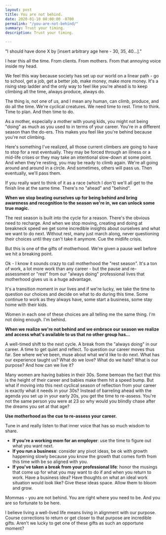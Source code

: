 ```yaml
---
layout: post
title: You are not behind.
date: 2020-01-10 08:00:00 -0700
permalink: "/you-are-not-behind/"
summary: Trust your timing.
description: Trust your timing.

---
```

"I should have done X by \[insert arbitrary age here - 30, 35, 40...\]."

I hear this all the time. From clients. From mothers. From that annoying voice inside my head.

We feel this way because society has set up our world on a linear path - go to school, get a job, get a better job, make money, make more money. It's a rising step ladder and the only way to feel like you're ahead is to keep climbing all the time, always produce, always do.

The thing is, not one of us, and I mean any human, can climb, produce, and do all the time. We're cyclical creatures. We need time to rest. Time to think. Time to plan. And then time to do.

As a mother, especially a mother with young kids, you might not being "doing" as much as you used to in terms of your career. You're in a different season than the do-ers. This makes you feel like you're behind because you're not climbing.

Here's something I've realized, all those current climbers are going to have to stop for a rest eventually. They may be forced through an illness or a mid-life crises or they may take an intentional slow-down at some point. And when they're resting, you may be ready to climb again. We're all going around and around in a circle. And sometimes, others will pass us. Then eventually, we'll pass them.

If you really want to think of it as a race (which I don't) we'll all get to the finish line at the same time. There's no "ahead" and "behind".

**When we stop beating ourselves up for being behind and bring awareness and recognition to the season we're in, we can unlock some true magic.**

The rest season is built into the cycle for a reason. There's the obvious need to recharge. And when we stop moving, creating and doing at breakneck speed we get some incredible insights about ourselves and what we want to do next. Without rest, many just march along, never questioning their choices until they can't take it anymore. Cue the midlife crisis.

But this is one of the gifts of motherhood. We're given a pause well before we hit a breaking point.

Ok - I know it sounds crazy to call motherhood the "rest season". It's a ton of work, a lot more work than any career - but the pause and re-assessment or "rest" from our "always doing" professional lives that motherhood gives us is a huge advantage.

It's a transition moment in our lives and if we're lucky, we take the time to question our choices and decide on what to do during this time. Some continue to work as they always have, some start a business, some stay home with their kids.

Women in each one of these choices are all telling me the same thing. I'm not doing enough. I'm behind.

**When we realize we're not behind and we embrace our season we realize and access what's available to us that no other group has...**

A well-timed shift to the next cycle. A break from the "always doing" in our career. A time to get quiet and reflect. To question our career moves thus far. See where we've been, muse about what we'd like to do next. What has our experience taught us? What do we love? What do we hate? What is our purpose? And how can we live it?

Many women are having babies in their 30s. Some bemoan the fact that this is the height of their career and babies make them hit a speed bump. But what if moving into this next cyclical season of reflection from your career is exactly what it needs in your 30s? Instead of barreling ahead with the agenda you set up in your early 20s, you get the time to re-assess. You're not the same person you were at 23 so why would you blindly chase after the dreams you set at that age?

**Use motherhood as the cue to re-assess your career.**

Tune in and really listen to that inner voice that has so much wisdom to share.

* **If you're a working mom for an employer**: use the time to figure out what you want next.
* **If you run a business**: consider any pivot ideas, be ok with growth happening slowly because you know the growth that comes forth from this time with be so aligned with you.
* **If you've taken a break from your professional life**: honor the musings that come up for what you may want to do if and when you return to work. Have a business idea? Have thoughts on what an ideal work situation would look like? Give these ideas space. Allow them to bloom and grow.

Mommas - you are not behind. You are right where you need to be. And you are so fortunate to be here.

I believe living a well-lived life means living in alignment with our purpose. Course corrections to return or get closer to that purpose are incredible gifts. Aren't we lucky to get one of these gifts as such an opportune moment?